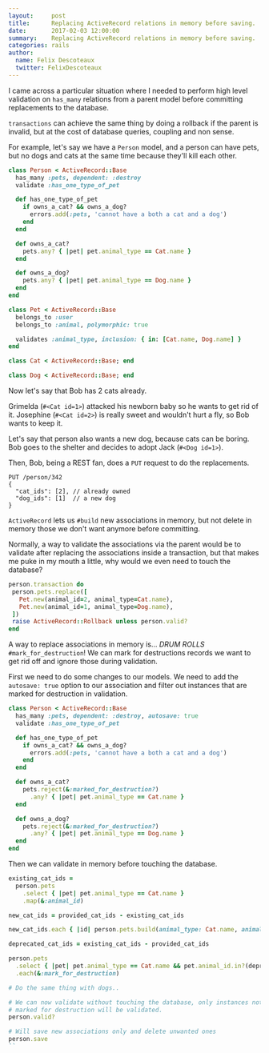```yaml
---
layout:     post
title:      Replacing ActiveRecord relations in memory before saving.
date:       2017-02-03 12:00:00
summary:    Replacing ActiveRecord relations in memory before saving.
categories: rails
author:
  name: Felix Descoteaux
  twitter: FelixDescoteaux
---
```


I came across a particular situation where I needed to perform high level validation on
`has_many` relations from a parent model before committing replacements to the database.

`transactions` can achieve the same thing by doing a rollback if the parent is
invalid, but at the cost of database queries, coupling and non sense.

For example, let's say we have a `Person` model, and a person can have pets, but
no dogs and cats at the same time because they'll kill each other.

```ruby
class Person < ActiveRecord::Base
  has_many :pets, dependent: :destroy
  validate :has_one_type_of_pet

  def has_one_type_of_pet
    if owns_a_cat? && owns_a_dog?
      errors.add(:pets, 'cannot have a both a cat and a dog')
    end
  end

  def owns_a_cat?
    pets.any? { |pet| pet.animal_type == Cat.name }
  end

  def owns_a_dog?
    pets.any? { |pet| pet.animal_type == Dog.name }
  end
end

class Pet < ActiveRecord::Base
  belongs_to :user
  belongs_to :animal, polymorphic: true

  validates :animal_type, inclusion: { in: [Cat.name, Dog.name] }
end

class Cat < ActiveRecord::Base; end

class Dog < ActiveRecord::Base; end
```

Now let's say that Bob has 2 cats already.

Grimelda (`#<Cat id=1>`) attacked his newborn baby so he wants to get rid of it.
Josephine (`#<Cat id=2>`) is really sweet and wouldn't hurt a fly, so Bob wants to keep it.

Let's say that person also wants a new dog, because cats can be boring.
Bob goes to the shelter and decides to adopt Jack (`#<Dog id=1>`).

Then, Bob, being a REST fan, does a `PUT` request to do the replacements.

```
PUT /person/342
{
  "cat_ids": [2], // already owned
  "dog_ids": [1]  // a new dog
}
```

`ActiveRecord` lets us `#build` new associations in memory, but not delete in
memory those we don't want anymore before committing.

Normally, a way to validate the associations via the parent would be to validate
after replacing the associations inside a transaction, but that makes me puke in
my mouth a little, why would we even need to touch the database?

```ruby
person.transaction do
 person.pets.replace([
   Pet.new(animal_id=2, animal_type=Cat.name),
   Pet.new(animal_id=1, animal_type=Dog.name),
 ])
 raise ActiveRecord::Rollback unless person.valid?
end
```

A way to replace associations in memory is... *DRUM ROLLS* `#mark_for_destruction`!
We can mark for destructions records we want to get rid off and ignore those
during validation.

First we need to do some changes to our models. We need to add the `autosave: true`
option to our association and filter out instances that are marked for
destruction in validation.

```ruby
class Person < ActiveRecord::Base
  has_many :pets, dependent: :destroy, autosave: true
  validate :has_one_type_of_pet

  def has_one_type_of_pet
    if owns_a_cat? && owns_a_dog?
      errors.add(:pets, 'cannot have a both a cat and a dog')
    end
  end

  def owns_a_cat?
    pets.reject(&:marked_for_destruction?)
      .any? { |pet| pet.animal_type == Cat.name }
  end

  def owns_a_dog?
    pets.reject(&:marked_for_destruction?)
      .any? { |pet| pet.animal_type == Dog.name }
  end
end
```

Then we can validate in memory before touching the database.

```ruby
existing_cat_ids =
  person.pets
    .select { |pet| pet.animal_type == Cat.name }
    .map(&:animal_id)

new_cat_ids = provided_cat_ids - existing_cat_ids

new_cat_ids.each { |id| person.pets.build(animal_type: Cat.name, animal_id: id) }

deprecated_cat_ids = existing_cat_ids - provided_cat_ids

person.pets
  .select { |pet| pet.animal_type == Cat.name && pet.animal_id.in?(deprecated_cat_ids) }
  .each(&:mark_for_destruction)

# Do the same thing with dogs..

# We can now validate without touching the database, only instances not
# marked for destruction will be validated.
person.valid?

# Will save new associations only and delete unwanted ones
person.save
``

